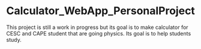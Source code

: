 # Calculator_WebApp_PersonalProject
This project is still a work in progress but its goal is to make calculator for CESC and CAPE student that are going physics. Its goal is to help students study. 
